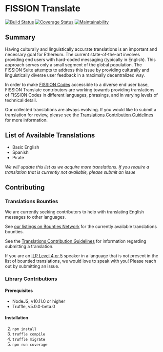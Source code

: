 # FISSION Translate

[![Build Status](https://travis-ci.org/fission-suite/fission-translate.svg?branch=master)](https://travis-ci.org/fission-suite/fission-translate)
[![Coverage Status](https://coveralls.io/repos/github/fission-suite/fission-translate/badge.svg?branch=master)](https://coveralls.io/github/fission-suite/fission-translate?branch=master)
[![Maintainability](https://api.codeclimate.com/v1/badges/4ea95c4b75a076d703b2/maintainability)](https://codeclimate.com/github/fission-suite/fission-translate/maintainability)

## Summary

Having culturally and linguistically accurate translations is an important and necessary goal for Ethereum. The current state-of-the-art involves providing end users with hard-coded messaging (typically in English). This approach serves only a small segment of the global population. The FISSION Suite attempts to address this issue by providing culturally and linguistically diverse user feedback in a maximally decentralized way.

In order to make [FISSION Codes](https://github.com/expede/fission-codes) accessible to a diverse end user base, FISSION Translate contributors are working towards providing translations of FISSION Codes in different languages, phrasings, and in varying levels of technical detail.

Our collected translations are always evolving. If you would like to submit a translation for review, please see the [Translations Contribution Guidelines](https://github.com/jenncoop/fission-translate/blob/master/TRANSLATIONS_CONTRIBUTION_GUIDELINES.md) for more information.

## List of Available Translations
* Basic English
* Spanish
* Pirate

*We will update this list as we acquire more translations. If you require a translation that is currently not available, please submit an issue*

## Contributing

### Translations Bounties

We are currently seeking contributors to help with translating English messages to other languages.

See [our listings on Bounties Network](https://explorer.bounties.network/profile/0xa4be5ffe86423f5ecae5e011abf69870bf42f5f8?bountyStage=active&platform=bounties-network%2Cgitcoin) for the currently available translations bounties.

See the [Translations Contribution Guidelines](https://github.com/jenncoop/fission-translate/blob/master/TRANSLATIONS_CONTRIBUTION_GUIDELINES.md) for information regarding submitting a translation.

If you are an [ILR Level 4 or 5](https://https://en.wikipedia.org/wiki/ILR_scale) speaker in a language that is not present in the list of bountied translations, we would love to speak with you! Please reach out by submitting an issue.

### Library Contributions

#### Prerequisites

* NodeJS, v10.11.0 or higher
* Truffle, v5.0.0-beta.0

#### Installation

2. `npm install`
3. `truffle compile`
4. `truffle migrate`
4. `npm run coverage`
